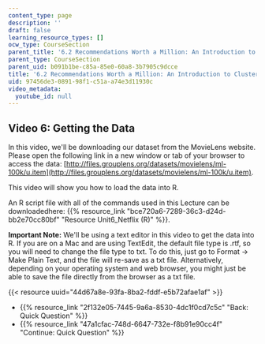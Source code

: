 ```yaml
---
content_type: page
description: ''
draft: false
learning_resource_types: []
ocw_type: CourseSection
parent_title: '6.2 Recommendations Worth a Million: An Introduction to Clustering '
parent_type: CourseSection
parent_uid: b091b1be-c85a-85e0-60a8-3b7905c9dcce
title: '6.2 Recommendations Worth a Million: An Introduction to Clustering'
uid: 97456de3-0891-98f1-c51a-a74e3d11930c
video_metadata:
  youtube_id: null
---
```

## Video 6: Getting the Data

In this video, we'll be downloading our dataset from the MovieLens website. Please open the following link in a new window or tab of your browser to access the data: [http://files.grouplens.org/datasets/movielens/ml-100k/u.item](http://files.grouplens.org/datasets/movielens/ml-100k/u.item).

This video will show you how to load the data into R. 

An R script file with all of the commands used in this Lecture can be downloadedhere: {{% resource_link "bce720a6-7289-36c3-d24d-bb2e70cc80bf" "Resource Unit6_Netflix (R)" %}}.

**Important Note:** We'll be using a text editor in this video to get the data into R. If you are on a Mac and are using TextEdit, the default file type is .rtf, so you will need to change the file type to txt. To do this, just go to Format → Make Plain Text, and the file will re-save as a txt file. Alternatively, depending on your operating system and web browser, you might just be able to save the file directly from the browser as a txt file.

{{< resource uuid="44d67a8e-93fa-8ba2-fddf-e5b72afae1af" >}}

- {{% resource_link "2f132e05-7445-9a6a-8530-4dc1f0cd7c5c" "Back: Quick Question" %}}
- {{% resource_link "47a1cfac-748d-6647-732e-f8b91e90cc4f" "Continue: Quick Question" %}}